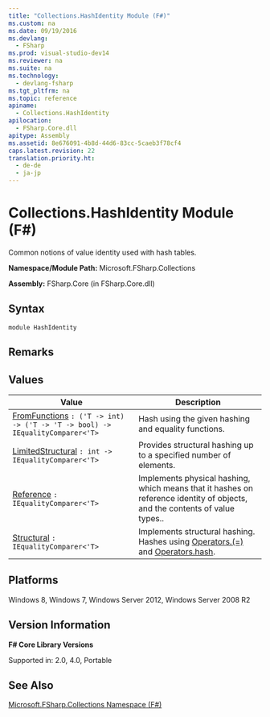 ```yaml
---
title: "Collections.HashIdentity Module (F#)"
ms.custom: na
ms.date: 09/19/2016
ms.devlang: 
  - FSharp
ms.prod: visual-studio-dev14
ms.reviewer: na
ms.suite: na
ms.technology: 
  - devlang-fsharp
ms.tgt_pltfrm: na
ms.topic: reference
apiname: 
  - Collections.HashIdentity
apilocation: 
  - FSharp.Core.dll
apitype: Assembly
ms.assetid: 8e676091-4b8d-44d6-83cc-5caeb3f78cf4
caps.latest.revision: 22
translation.priority.ht: 
  - de-de
  - ja-jp
---
```

# Collections.HashIdentity Module (F#)
Common notions of value identity used with hash tables.  
  
 **Namespace/Module Path:** Microsoft.FSharp.Collections  
  
 **Assembly:** FSharp.Core (in FSharp.Core.dll)  
  
## Syntax  
  
```  
module HashIdentity  
```  
  
## Remarks  
  
## Values  
  
|Value|Description|  
|-----------|-----------------|  
|[FromFunctions](../Topic/HashIdentity.FromFunctions%3C'T%3E%20Function%20\(F%23\).md)  `: ('T -> int) -> ('T -> 'T -> bool) -> IEqualityComparer<'T>`|Hash using the given hashing and equality functions.|  
|[LimitedStructural](../Topic/HashIdentity.LimitedStructural%3C'T%3E%20Function%20\(F%23\).md)  `: int -> IEqualityComparer<'T>`|Provides structural hashing up to a specified number of elements.|  
|[Reference](../Topic/HashIdentity.Reference%3C'T%3E%20Type%20Function%20\(F%23\).md)  `: IEqualityComparer<'T>`|Implements physical hashing, which means that it hashes on reference identity of objects, and the contents of value types..|  
|[Structural](../Topic/HashIdentity.Structural%3C'T%3E%20Type%20Function%20\(F%23\).md)  `: IEqualityComparer<'T>`|Implements structural hashing. Hashes using [Operators.(=)](../vs140/Operators.--=----T--Function--F#-.md) and [Operators.hash](../Topic/Operators.hash%3C'T%3E%20Function%20\(F%23\).md).|  
  
## Platforms  
 Windows 8, Windows 7, Windows Server 2012, Windows Server 2008 R2  
  
## Version Information  
 **F# Core Library Versions**  
  
 Supported in: 2.0, 4.0, Portable  
  
## See Also  
 [Microsoft.FSharp.Collections Namespace (F#)](../Topic/Microsoft.FSharp.Collections%20Namespace%20\(F%23\).md)
